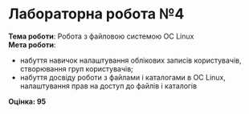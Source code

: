 <h1>Лабораторна робота №4</h1>
<b>Тема роботи</b>: Робота з файловою системою ОС Linux<br>
<b>Мета роботи</b>:
<ul>
<li>набуття навичок налаштування облікових записів користувачів, створювання груп користувачів;</li>
<li>набуття досвіду роботи з файлами і каталогами в ОС Linux, налаштування прав на доступ до файлів і каталогів</li>
</ul>


<b>Оцінка: 95</b><br>
